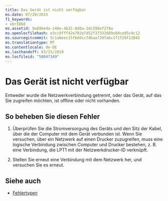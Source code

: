 ```yaml
---
title: Das Gerät ist nicht verfügbar
ms.date: 07/20/2015
f1_keywords:
- vbrID68
ms.assetid: 9a89beda-140e-4b32-8d0a-2dc598ef279a
ms.openlocfilehash: e3cc9fff42e702e7d52f37332689c84ce85c4c12
ms.sourcegitcommit: 5c1abeec15fbddcc7dbaa729fabc1f1f29f12045
ms.translationtype: MT
ms.contentlocale: de-DE
ms.lasthandoff: 03/15/2019
ms.locfileid: "58047349"
---
```

# <a name="device-unavailable"></a>Das Gerät ist nicht verfügbar
Entweder wurde die Netzwerkverbindung getrennt, oder das Gerät, auf das Sie zugreifen möchten, ist offline oder nicht vorhanden.  
  
## <a name="to-correct-this-error"></a>So beheben Sie diesen Fehler  
  
1.  Überprüfen Sie die Stromversorgung des Geräts und den Sitz der Kabel, über die der Computer mit dem Gerät verbunden ist. Wenn Sie versuchen, über ein Netzwerk auf einen Drucker zuzugreifen, muss eine logische Verbindung zwischen Computer und Drucker bestehen, z. B. eine Verbindung, die LPT1 mit der Netzwerkdrucker-ID verknüpft.  
  
2.  Stellen Sie erneut eine Verbindung mit dem Netzwerk her, und versuchen Sie es erneut.  
  
## <a name="see-also"></a>Siehe auch

- [Fehlertypen](../../visual-basic/programming-guide/language-features/error-types.md)
